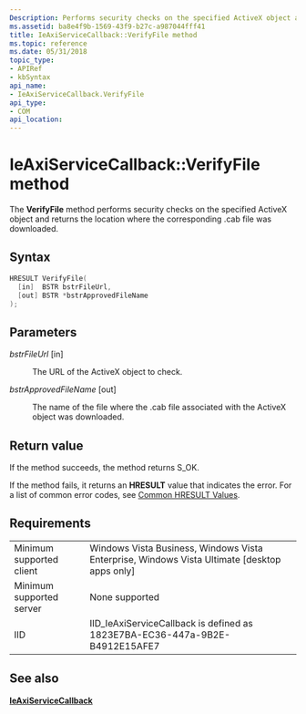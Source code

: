 ```yaml
---
Description: Performs security checks on the specified ActiveX object and returns the location where the corresponding .cab file was downloaded.
ms.assetid: ba8e4f9b-1569-43f9-b27c-a987044fff41
title: IeAxiServiceCallback::VerifyFile method
ms.topic: reference
ms.date: 05/31/2018
topic_type: 
- APIRef
- kbSyntax
api_name: 
- IeAxiServiceCallback.VerifyFile
api_type: 
- COM
api_location: 
---
```


# IeAxiServiceCallback::VerifyFile method

The **VerifyFile** method performs security checks on the specified ActiveX object and returns the location where the corresponding .cab file was downloaded.

## Syntax


```C++
HRESULT VerifyFile(
  [in]  BSTR bstrFileUrl,
  [out] BSTR *bstrApprovedFileName
);
```



## Parameters

<dl> <dt>

*bstrFileUrl* \[in\]
</dt> <dd>

The URL of the ActiveX object to check.

</dd> <dt>

*bstrApprovedFileName* \[out\]
</dt> <dd>

The name of the file where the .cab file associated with the ActiveX object was downloaded.

</dd> </dl>

## Return value

If the method succeeds, the method returns S\_OK.

If the method fails, it returns an **HRESULT** value that indicates the error. For a list of common error codes, see [Common HRESULT Values](https://docs.microsoft.com/windows/desktop/SecCrypto/common-hresult-values).

## Requirements



|                                     |                                                                                                           |
|-------------------------------------|-----------------------------------------------------------------------------------------------------------|
| Minimum supported client<br/> | Windows Vista Business, Windows Vista Enterprise, Windows Vista Ultimate \[desktop apps only\]<br/> |
| Minimum supported server<br/> | None supported<br/>                                                                                 |
| IID<br/>                      | IID\_IeAxiServiceCallback is defined as 1823E7BA-EC36-447a-9B2E-B4912E15AFE7<br/>                   |



## See also

<dl> <dt>

[**IeAxiServiceCallback**](ieaxiservicecallback.md)
</dt> </dl>

 

 




